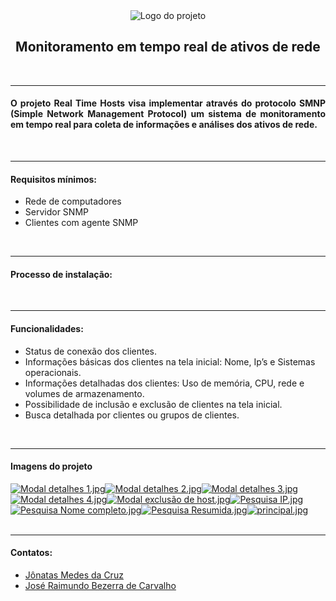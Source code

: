 <div align="center">
  <img src="https://thumbs4.imagebam.com/0c/43/13/ME9X1F5_t.png" alt="Logo do projeto"></a>
  <h2 align="center">Monitoramento em tempo real de ativos de rede</h2>
</div>
<br>
<hr>
<div>
<h4 align="justify">O projeto Real Time Hosts visa implementar através do protocolo SMNP (Simple Network Management Protocol) um sistema de monitoramento em tempo real para coleta de informações e análises dos ativos de rede.</h4>
</div>
<br>
<hr>
<div>
<h4>Requisitos mínimos:</h4>
<ul>
  <li>Rede de computadores</li>
  <li>Servidor SNMP</li>
  <li>Clientes com agente SNMP</li>
</ul>
</div>
  <br>
  <hr>
<div>  
  <h4>Processo de instalação:</h4>
  </div>
  <br>
  <hr>
  <div>
  <h4>Funcionalidades:</h4>
    <ul>
      <li>Status de conexão dos clientes.</li>
      <li>Informações básicas dos clientes na tela inicial: Nome, Ip’s e Sistemas operacionais.</li>
      <li>Informações detalhadas dos clientes: Uso de memória, CPU, rede e volumes de armazenamento.</li>
      <li>Possibilidade de inclusão e exclusão de clientes na tela inicial.</li>
      <li>Busca detalhada por clientes ou grupos de clientes.</li>
  </ul>
  </div>
  <div>
  <br>
  <hr>
  <div>
    <h4>Imagens do projeto</h4>
    <a href="https://www.imagebam.com/view/ME9X1ZL" target="_blank"><img src="https://thumbs4.imagebam.com/1b/1b/09/ME9X1ZL_t.jpg" alt="Modal detalhes 1.jpg"/></a><a href="https://www.imagebam.com/view/ME9X1ZN" target="_blank"><img src="https://thumbs4.imagebam.com/f8/5c/cd/ME9X1ZN_t.jpg" alt="Modal detalhes 2.jpg"/></a><a href="https://www.imagebam.com/view/ME9X1ZO" target="_blank"><img src="https://thumbs4.imagebam.com/31/51/b7/ME9X1ZO_t.jpg" alt="Modal detalhes 3.jpg"/></a><a href="https://www.imagebam.com/view/ME9X1ZP" target="_blank"><img src="https://thumbs4.imagebam.com/97/42/af/ME9X1ZP_t.jpg" alt="Modal detalhes 4.jpg"/></a><a href="https://www.imagebam.com/view/ME9X1ZQ" target="_blank"><img src="https://thumbs4.imagebam.com/8c/b5/f7/ME9X1ZQ_t.jpg" alt="Modal exclusão de host.jpg"/></a><a href="https://www.imagebam.com/view/ME9X1ZR" target="_blank"><img src="https://thumbs4.imagebam.com/01/4e/6c/ME9X1ZR_t.jpg" alt="Pesquisa IP.jpg"/></a><a href="https://www.imagebam.com/view/ME9X1ZS" target="_blank"><img src="https://thumbs4.imagebam.com/d5/50/62/ME9X1ZS_t.jpg" alt="Pesquisa Nome completo.jpg"/></a><a href="https://www.imagebam.com/view/ME9X1ZT" target="_blank"><img src="https://thumbs4.imagebam.com/64/98/f4/ME9X1ZT_t.jpg" alt="Pesquisa Resumida.jpg"/></a><a href="https://www.imagebam.com/view/ME9X1ZU" target="_blank"><img src="https://thumbs4.imagebam.com/b2/ee/87/ME9X1ZU_t.jpg" alt="principal.jpg"/></a>
  </div>
  <br>
  <hr>
  <div>
  <h4>Contatos:</h4>
  <ul> 
    <li> <a href="mailto:jonatas.mendes@academico.ifpb.edu.br">Jônatas Medes da Cruz</li>
    <li> <a href="mailto:bezerra.carvalho@academico.ifpb.edu.br">José Raimundo Bezerra de Carvalho</li>
  </ul>
  </div>
